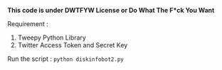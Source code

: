 <b>This code is under DWTFYW License or Do What The F*ck You Want</b>

Requirement :
<ol>
	<li>Tweepy Python Library</li>
	<li>Twitter Access Token and Secret Key</li>
</ol>

Run the script : <code>python diskinfobot2.py</code>